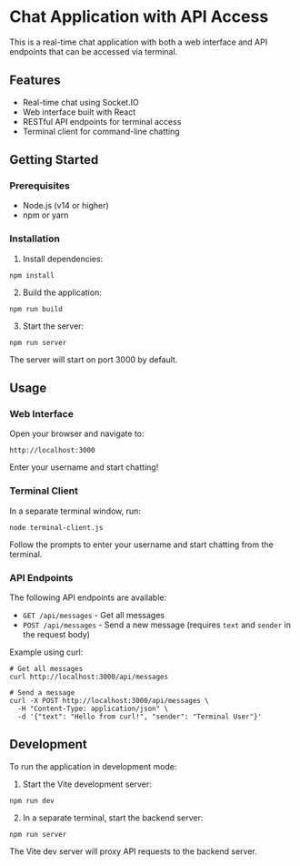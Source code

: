 # Chat Application with API Access

This is a real-time chat application with both a web interface and API endpoints that can be accessed via terminal.

## Features

- Real-time chat using Socket.IO
- Web interface built with React
- RESTful API endpoints for terminal access
- Terminal client for command-line chatting

## Getting Started

### Prerequisites

- Node.js (v14 or higher)
- npm or yarn

### Installation

1. Install dependencies:
```
npm install
```

2. Build the application:
```
npm run build
```

3. Start the server:
```
npm run server
```

The server will start on port 3000 by default.

## Usage

### Web Interface

Open your browser and navigate to:
```
http://localhost:3000
```

Enter your username and start chatting!

### Terminal Client

In a separate terminal window, run:
```
node terminal-client.js
```

Follow the prompts to enter your username and start chatting from the terminal.

### API Endpoints

The following API endpoints are available:

- `GET /api/messages` - Get all messages
- `POST /api/messages` - Send a new message (requires `text` and `sender` in the request body)

Example using curl:
```
# Get all messages
curl http://localhost:3000/api/messages

# Send a message
curl -X POST http://localhost:3000/api/messages \
  -H "Content-Type: application/json" \
  -d '{"text": "Hello from curl!", "sender": "Terminal User"}'
```

## Development

To run the application in development mode:

1. Start the Vite development server:
```
npm run dev
```

2. In a separate terminal, start the backend server:
```
npm run server
```

The Vite dev server will proxy API requests to the backend server.
